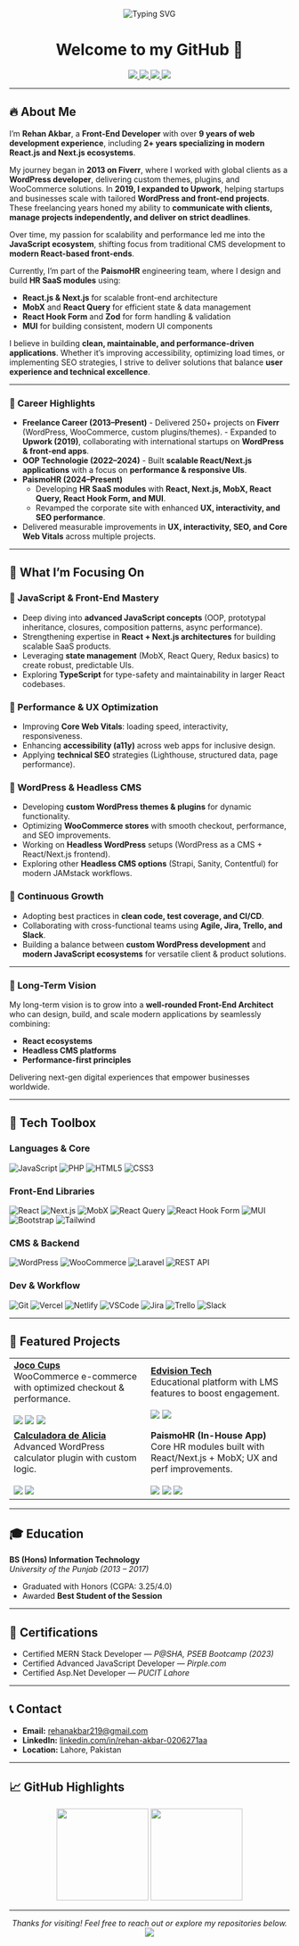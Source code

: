 <!-- Banner / Typing Intro -->
<p align="center">
  <img src="https://readme-typing-svg.demolab.com?font=Fira+Code&size=28&duration=2800&pause=900&color=48C9B0&center=true&vCenter=true&width=850&lines=Hi%2C+I'm+Rehan+Akbar+%7C+Front-End+Developer;React.js+%7C+Next.js+%7C+WordPress;Building+scalable+HR+SaaS+modules+at+PaismoHR;Clean+UI%2C+Performance%2C+SEO" alt="Typing SVG" />
</p>

<h1 align="center">Welcome to my GitHub 👋</h1>

<p align="center">
  <a href="mailto:rehanakbar219@gmail.com">
    <img src="https://img.shields.io/badge/Email-rehanakbar219%40gmail.com-1abc9c?style=for-the-badge&logo=gmail&logoColor=white" />
  </a>
  <a href="https://www.linkedin.com/in/rehan-akbar-0206271aa" target="_blank">
    <img src="https://img.shields.io/badge/LinkedIn-Rehan%20Akbar-0a66c2?style=for-the-badge&logo=linkedin&logoColor=white" />
  </a>
  <a href="https://github.com/MrDev001" target="_blank">
    <img src="https://img.shields.io/badge/GitHub-MrDev001-333?style=for-the-badge&logo=github" />
  </a>
  <img src="https://komarev.com/ghpvc/?username=MrDev001&label=Profile%20Views&color=1abc9c&style=for-the-badge" />
</p>

---

## 🔥 About Me  

I’m **Rehan Akbar**, a **Front-End Developer** with over **9 years of web development experience**, including **2+ years specializing in modern React.js and Next.js ecosystems**.  

My journey began in **2013 on Fiverr**, where I worked with global clients as a **WordPress developer**, delivering custom themes, plugins, and WooCommerce solutions. In **2019, I expanded to Upwork**, helping startups and businesses scale with tailored **WordPress and front-end projects**. These freelancing years honed my ability to **communicate with clients, manage projects independently, and deliver on strict deadlines**.  

Over time, my passion for scalability and performance led me into the **JavaScript ecosystem**, shifting focus from traditional CMS development to **modern React-based front-ends**.  

Currently, I’m part of the **PaismoHR** engineering team, where I design and build **HR SaaS modules** using:  
- **React.js & Next.js** for scalable front-end architecture  
- **MobX** and **React Query** for efficient state & data management  
- **React Hook Form** and **Zod** for form handling & validation  
- **MUI** for building consistent, modern UI components  

I believe in building **clean, maintainable, and performance-driven applications**. Whether it’s improving accessibility, optimizing load times, or implementing SEO strategies, I strive to deliver solutions that balance **user experience and technical excellence**.  

---

### 🧭 Career Highlights  
- **Freelance Career (2013–Present)** - Delivered 250+ projects on **Fiverr** (WordPress, WooCommerce, custom plugins/themes). - Expanded to **Upwork (2019)**, collaborating with international startups on **WordPress & front-end apps**.
- **OOP Technologie (2022–2024)** - Built **scalable React/Next.js applications** with a focus on **performance & responsive UIs**.
- **PaismoHR (2024–Present)**  
  - Developing **HR SaaS modules** with **React, Next.js, MobX, React Query, React Hook Form, and MUI**.  
  - Revamped the corporate site with enhanced **UX, interactivity, and SEO performance**.  
- Delivered measurable improvements in **UX, interactivity, SEO, and Core Web Vitals** across multiple projects.  

---

## 🎯 What I’m Focusing On

### 🔹 JavaScript & Front-End Mastery  
- Deep diving into **advanced JavaScript concepts** (OOP, prototypal inheritance, closures, composition patterns, async performance).  
- Strengthening expertise in **React + Next.js architectures** for building scalable SaaS products.  
- Leveraging **state management** (MobX, React Query, Redux basics) to create robust, predictable UIs.  
- Exploring **TypeScript** for type-safety and maintainability in larger React codebases.  

### 🔹 Performance & UX Optimization  
- Improving **Core Web Vitals**: loading speed, interactivity, responsiveness.  
- Enhancing **accessibility (a11y)** across web apps for inclusive design.  
- Applying **technical SEO** strategies (Lighthouse, structured data, page performance).  

### 🔹 WordPress & Headless CMS  
- Developing **custom WordPress themes & plugins** for dynamic functionality.  
- Optimizing **WooCommerce stores** with smooth checkout, performance, and SEO improvements.  
- Working on **Headless WordPress** setups (WordPress as a CMS + React/Next.js frontend).  
- Exploring other **Headless CMS options** (Strapi, Sanity, Contentful) for modern JAMstack workflows.  

### 🔹 Continuous Growth  
- Adopting best practices in **clean code, test coverage, and CI/CD**.  
- Collaborating with cross-functional teams using **Agile, Jira, Trello, and Slack**.  
- Building a balance between **custom WordPress development** and **modern JavaScript ecosystems** for versatile client & product solutions.  

---

### 🎯 Long-Term Vision  
My long-term vision is to grow into a **well-rounded Front-End Architect** who can design, build, and scale modern applications by seamlessly combining:  
- **React ecosystems**  
- **Headless CMS platforms**  
- **Performance-first principles**  

Delivering next-gen digital experiences that empower businesses worldwide.  

---

## 🧰 Tech Toolbox

### Languages & Core
![JavaScript](https://img.shields.io/badge/JavaScript-ES6%2B-F7DF1E?style=for-the-badge&logo=javascript&logoColor=000)
![PHP](https://img.shields.io/badge/PHP-7%2B-777BB4?style=for-the-badge&logo=php&logoColor=white)
![HTML5](https://img.shields.io/badge/HTML5-E34F26?style=for-the-badge&logo=html5&logoColor=white)
![CSS3](https://img.shields.io/badge/CSS3-1572B6?style=for-the-badge&logo=css3&logoColor=white)

### Front-End Libraries
![React](https://img.shields.io/badge/React-61DAFB?style=for-the-badge&logo=react&logoColor=000)
![Next.js](https://img.shields.io/badge/Next.js-000?style=for-the-badge&logo=nextdotjs&logoColor=white)
![MobX](https://img.shields.io/badge/MobX-FF9955?style=for-the-badge&logo=mobx&logoColor=white)
![React Query](https://img.shields.io/badge/React%20Query-FF4154?style=for-the-badge&logo=reactquery&logoColor=white)
![React Hook Form](https://img.shields.io/badge/React%20Hook%20Form-EC5990?style=for-the-badge&logo=reacthookform&logoColor=white)
![MUI](https://img.shields.io/badge/MUI-007FFF?style=for-the-badge&logo=mui&logoColor=white)
![Bootstrap](https://img.shields.io/badge/Bootstrap-7952B3?style=for-the-badge&logo=bootstrap&logoColor=white)
![Tailwind](https://img.shields.io/badge/Tailwind-38B2AC?style=for-the-badge&logo=tailwindcss&logoColor=white)

### CMS & Backend
![WordPress](https://img.shields.io/badge/WordPress-21759B?style=for-the-badge&logo=wordpress&logoColor=white)
![WooCommerce](https://img.shields.io/badge/WooCommerce-96588A?style=for-the-badge&logo=woocommerce&logoColor=white)
![Laravel](https://img.shields.io/badge/Laravel-FF2D20?style=for-the-badge&logo=laravel&logoColor=white)
![REST API](https://img.shields.io/badge/REST-02569B?style=for-the-badge&logo=postman&logoColor=white)

### Dev & Workflow
![Git](https://img.shields.io/badge/Git-F05032?style=for-the-badge&logo=git&logoColor=white)
![Vercel](https://img.shields.io/badge/Vercel-000?style=for-the-badge&logo=vercel&logoColor=white)
![Netlify](https://img.shields.io/badge/Netlify-00C7B7?style=for-the-badge&logo=netlify&logoColor=white)
![VSCode](https://img.shields.io/badge/VS%20Code-007ACC?style=for-the-badge&logo=visualstudiocode&logoColor=white)
![Jira](https://img.shields.io/badge/Jira-2684FF?style=for-the-badge&logo=jira&logoColor=white)
![Trello](https://img.shields.io/badge/Trello-0052CC?style=for-the-badge&logo=trello&logoColor=white)
![Slack](https://img.shields.io/badge/Slack-4A154B?style=for-the-badge&logo=slack&logoColor=white)

---

## 🧩 Featured Projects
<table>
  <tr>
    <td>
      <b><a href="https://jococups.com/" target="_blank">Joco Cups</a></b><br/>
      WooCommerce e-commerce with optimized checkout & performance.
      <br/><br/>
      <img src="https://img.shields.io/badge/WordPress-21759B?style=flat&logo=wordpress&logoColor=white"/>
      <img src="https://img.shields.io/badge/WooCommerce-96588A?style=flat&logo=woocommerce&logoColor=white"/>
      <img src="https://img.shields.io/badge/PHP-777BB4?style=flat&logo=php&logoColor=white"/>
    </td>
    <td>
      <b><a href="https://edvision.tech/" target="_blank">Edvision Tech</a></b><br/>
      Educational platform with LMS features to boost engagement.
      <br/><br/>
      <img src="https://img.shields.io/badge/WordPress-21759B?style=flat&logo=wordpress&logoColor=white"/>
      <img src="https://img.shields.io/badge/SEO-34A853?style=flat&logo=google&logoColor=white"/>
    </td>
  </tr>
  <tr>
    <td>
      <b><a href="https://calculadora-de-alicia.es/" target="_blank">Calculadora de Alicia</a></b><br/>
      Advanced WordPress calculator plugin with custom logic.
      <br/><br/>
      <img src="https://img.shields.io/badge/Plugin-000?style=flat&logo=wordpress&logoColor=white"/>
      <img src="https://img.shields.io/badge/JavaScript-F7DF1E?style=flat&logo=javascript&logoColor=000"/>
    </td>
    <td>
      <b>PaismoHR (In-House App)</b><br/>
      Core HR modules built with React/Next.js + MobX; UX and perf improvements.
      <br/><br/>
      <img src="https://img.shields.io/badge/React-61DAFB?style=flat&logo=react&logoColor=000"/>
      <img src="https://img.shields.io/badge/Next.js-000?style=flat&logo=nextdotjs&logoColor=white"/>
      <img src="https://img.shields.io/badge/MobX-FF9955?style=flat&logo=mobx&logoColor=white"/>
    </td>
  </tr>
</table>

---

## 🎓 Education  

**BS (Hons) Information Technology**  
*University of the Punjab (2013 – 2017)*  
- Graduated with Honors (CGPA: 3.25/4.0)  
- Awarded **Best Student of the Session**  

---

## 📜 Certifications  

- Certified MERN Stack Developer — *P@SHA, PSEB Bootcamp (2023)*  
- Certified Advanced JavaScript Developer — *Pirple.com*  
- Certified Asp.Net Developer — *PUCIT Lahore*  

---

## 📞 Contact
- **Email:** <a href="mailto:rehanakbar219@gmail.com">rehanakbar219@gmail.com</a>  
- **LinkedIn:** <a href="https://www.linkedin.com/in/rehan-akbar-0206271aa" target="_blank">linkedin.com/in/rehan-akbar-0206271aa</a>  
- **Location:** Lahore, Pakistan  

---

## 📈 GitHub Highlights
<p align="center">
  <img src="https://github-readme-stats.vercel.app/api?username=MrDev001&show_icons=true&theme=tokyonight&hide_border=true" height="165" />
  <img src="https://github-readme-stats.vercel.app/api/top-langs/?username=MrDev001&layout=compact&theme=tokyonight&hide_border=true" height="165" />
</p>

---

<p align="center">
  <i>Thanks for visiting! Feel free to reach out or explore my repositories below.</i><br/>
  <img src="https://capsule-render.vercel.app/api?type=waving&color=1abc9c&height=90&section=footer"/>
</p>
